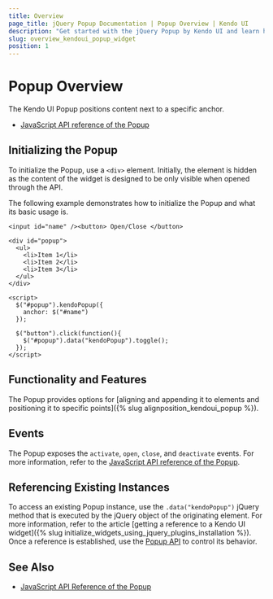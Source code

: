```yaml
---
title: Overview
page_title: jQuery Popup Documentation | Popup Overview | Kendo UI
description: "Get started with the jQuery Popup by Kendo UI and learn how to create, initialize, and enable the widget."
slug: overview_kendoui_popup_widget
position: 1
---
```


# Popup Overview

The Kendo UI Popup positions content next to a specific anchor.

* [JavaScript API reference of the Popup](/api/javascript/ui/popup)

## Initializing the Popup

To initialize the Popup, use a `<div>` element. Initially, the element is hidden as the content of the widget is designed to be only visible when opened through the API.

The following example demonstrates how to initialize the Popup and what its basic usage is.

    <input id="name" /><button> Open/Close </button>

    <div id="popup">
      <ul>
        <li>Item 1</li>
        <li>Item 2</li>
        <li>Item 3</li>
      </ul>
    </div>

    <script>
      $("#popup").kendoPopup({
        anchor: $("#name")
      });

      $("button").click(function(){
      	$("#popup").data("kendoPopup").toggle();
      });
    </script>

## Functionality and Features

The Popup provides options for [aligning and appending it to elements and positioning it to specific points]({% slug alignposition_kendoui_popup %}).  

## Events

The Popup exposes the `activate`, `open`, `close`, and `deactivate` events. For more information, refer to the [JavaScript API reference of the Popup](/api/javascript/ui/popup).

## Referencing Existing Instances

To access an existing Popup instance, use the `.data("kendoPopup")` jQuery method that is executed by the jQuery object of the originating element. For more information, refer to the article [getting a reference to a Kendo UI widget]({% slug initialize_widgets_using_jquery_plugins_installation %}). Once a reference is established, use the [Popup API](/api/javascript/ui/popup) to control its behavior.

## See Also

* [JavaScript API Reference of the Popup](/api/javascript/ui/popup)
